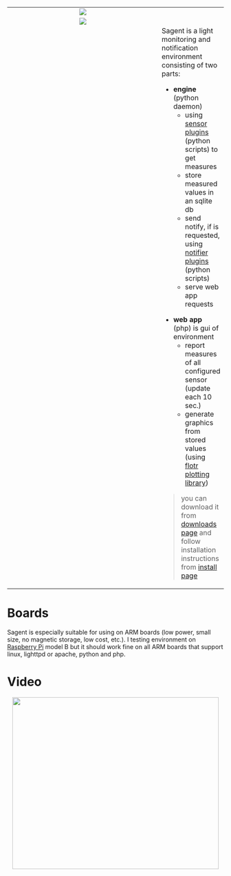 <table width='850'><tr><td align='center' valign='top'><img src='http://download.sagent.googlecode.com/git/homepage_top.png' border='0' /></td></tr><tr><td width='460' align='center' valign='top'><img src='http://download.sagent.googlecode.com/git/webapp_screenshot.png' border='0' /></td><td align='left' valign='top'><br />
Sagent is a light monitoring and notification environment consisting of two parts:<br>
<ul><li><b>engine</b> (python daemon)<br>
<ul><li>using <a href='SensorPlugins.md'>sensor plugins</a> (python scripts) to get measures<br>
</li><li>store measured values in an sqlite db<br>
</li><li>send notify, if is requested, using <a href='NotifierPlugins.md'>notifier plugins</a> (python scripts)<br>
</li><li>serve web app requests</li></ul></li></ul>

<ul><li><b>web app</b> (php) is gui of environment<br>
<ul><li>report measures of all configured sensor (update each 10 sec.)<br>
</li><li>generate graphics from ​​stored values (using <a href='http://code.google.com/p/flotr/'>flotr plotting library</a>)<br>
</li></ul></li></ul><blockquote>you can download it from <a href='Downloads.md'>downloads page</a> and follow installation instructions from <a href='Install.md'>install page</a>
</td></tr></table>
<h1>Boards</h1>
Sagent is especially suitable for using on ARM boards (low power, small size, no magnetic storage, low cost, etc.). I testing environment on <a href='http://elinux.org/RPi_Hardware'>Raspberry Pi</a> model B but it should work fine on all ARM boards that support linux, lighttpd or apache, python and php.</blockquote>


# Video #

<p align='center'><a href='http://www.youtube.com/watch?feature=player_embedded&v=UrgYXpAf6Nc' target='_blank'><img src='http://img.youtube.com/vi/UrgYXpAf6Nc/0.jpg' width='480' height=400/></p /></a>